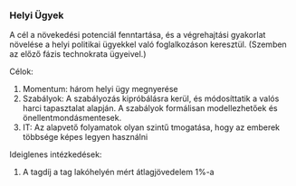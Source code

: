 ### Helyi Ügyek

A cél a növekedési potenciál fenntartása, és a végrehajtási gyakorlat növelése a helyi politikai ügyekkel való foglalkozáson keresztül. \(Szemben az előző fázis technokrata ügyeivel.\)

Célok:

1. Momentum: három helyi ügy megnyerése
2. Szabályok: A szabályozás kipróbálásra kerül, és módosíttatik a valós harci tapasztalat alapján. A szabályok formálisan modellezhetőek és önellentmondásmentesek.
3. IT: Az alapvető folyamatok olyan szintű tmogatása, hogy az emberek többsége képes legyen használni

Ideiglenes intézkedések:

1. A tagdíj a tag lakóhelyén mért átlagjövedelem 1%-a



